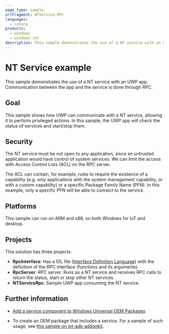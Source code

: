 ```yaml
---
page_type: sample
urlFragment: NTService-RPC
languages:
  - csharp
products:
  - windows
  - windows-iot
description: This sample demonstrates the use of a NT service with an UWP app and Windows 10 IoT Core.
---
```


# NT Service example

This sample demonstrates the use of a NT service with an UWP app. Communication between the app and
the service is done through RPC.

## Goal

This sample shows how UWP can communicate with a NT service, allowing it to perform privileged
actions. In this sample, the UWP app will check the status of services and start/stop them.

## Security

The NT service must be not open to any application, since an untrusted application would have
control of system services. We can limit the access with Access Control Lists (ACL) on the RPC
server.

The ACL can contain, for example, rules to require the existence of a capability (e.g. only
applications with the system management capability, or with a custom capability) or a specific
Package Family Name (PFN). In this example, only a specific PFN will be able to connect to the
service.

## Platforms

This sample can run on ARM and x86, on both Windows for IoT and desktop.

## Projects

This solution has three projects:

* **RpcInterface**: Has a IDL file ([Interface Definition Language](https://msdn.microsoft.com/en-us/library/windows/desktop/aa367091(v=vs.85).aspx))
with the definition of the RPC interface (functions and its arguments).
* **RpcServer**: RPC server. Runs as a NT service and receives RPC calls to return the status, start
or stop other NT services.
* **NTServiceRpc**: Sample UWP app consuming the NT service.


## Further information

* [Add a service component to Windows Universal OEM Packages](https://docs.microsoft.com/en-us/windows-hardware/manufacture/iot/create-packages#add-a-service-component)
- To create an OEM package that includes a service. For a sample of such usage, see [this sample on
iot-adk-addonkit](https://github.com/ms-iot/iot-adk-addonkit/blob/26738284601eceeebc9989f884a411ae452d2f3a/Source-arm/Packages/AzureDM.Services/AzureDM.Services.wm.xml).
